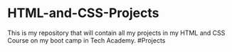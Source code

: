 # HTML-and-CSS-Projects
This is my repository that will contain all my projects in my HTML and CSS Course on my boot camp in Tech Academy.
#Projects
